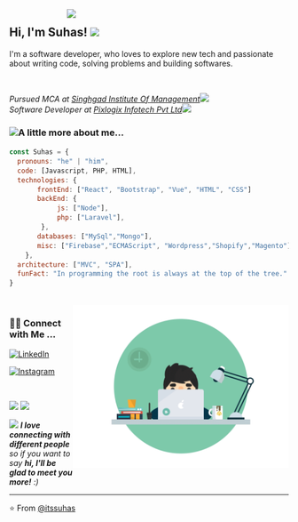 <img align='right' src="https://i.giphy.com/media/SWoSkN6DxTszqIKEqv/giphy.webp" width="400">

<h2> Hi, I'm Suhas! <img src="https://user-images.githubusercontent.com/48678280/88862734-4903af80-d201-11ea-968b-9c939d88a37c.gif" width="50"></h2>

I'm a software developer, who loves to explore new tech and passionate about writing code, solving problems and building softwares.


<br>
<p><em>
Pursued MCA at <a href="http://www.sinhgad.edu/SinhgadManagementInstitutes/SIOM-MCA/">Singhgad Institute Of Management</a><img src="https://media.giphy.com/media/fYSnHlufseco8Fh93Z/giphy.gif" width="30"></br>Software Developer at <a href="https://www.pixlogix.com/">Pixlogix Infotech Pvt Ltd</a><img src="https://media.giphy.com/media/WUlplcMpOCEmTGBtBW/giphy.gif" width="30"> 
</em></p>

### <img src="https://i.giphy.com/media/bcKmIWkUMCjVm/giphy.webp" width="70">A little more about me...

```javascript
const Suhas = {
  pronouns: "he" | "him",
  code: [Javascript, PHP, HTML],
  technologies: {
       frontEnd: ["React", "Bootstrap", "Vue", "HTML", "CSS"]
       backEnd: {
            js: ["Node"],
            php: ["Laravel"],
        },
       databases: ["MySql","Mongo"],
       misc: ["Firebase","ECMAScript", "Wordpress","Shopify","Magento"]
    },
  architecture: ["MVC", "SPA"],
  funFact: "In programming the root is always at the top of the tree."
}
```

<br>

<img src="./contact.gif" width="390" align='right'>

### 🤝🏻 Connect with Me ...

<p align="center">
<!-- <a href="#"><img alt="Website" src="https://img.shields.io/badge/itssvk.github.io-black?style=flat-square&logo=google-chrome"></a> -->

<a href="https://www.linkedin.com/in/suhas-salunke-a8b64a123/"><img alt="LinkedIn" src="https://img.shields.io/badge/LinkedIn-suhassalunke-blue?style=flat-square&logo=linkedin"></a>

<a href="https://www.instagram.com/i_m.suhas.96k/"><img alt="Instagram" src="https://img.shields.io/badge/Instagram-i_m.suhas.96k-black?style=flat-square&logo=instagram"></a>



<!-- <a href="mailto:connectshouvik@gmail.com"><img alt="Email" src="https://img.shields.io/badge/Email-connectshouvik@gmail.com-red?style=flat-square&logo=gmail"></a> -->
<br>

![](https://visitor-badge.laobi.icu/badge?page_id=itssvk) <img src="https://media.giphy.com/media/dxn6fRlTIShoeBr69N/giphy.gif" width="30">

</p>

<img src="https://media.giphy.com/media/LnQjpWaON8nhr21vNW/giphy.gif" width="60"> <em><b>I love connecting with different people</b> so if you want to say <b>hi, I'll be glad to meet you more!</b> :)</em>

---

⭐️ From [@itssuhas](https://github.com/itssuhas)
